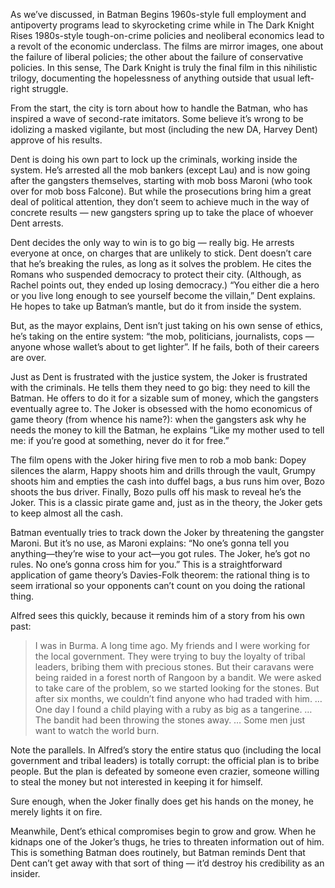 As we’ve discussed, in Batman Begins 1960s-style full employment and antipoverty programs lead to skyrocketing crime while in The Dark Knight Rises 1980s-style tough-on-crime policies and neoliberal economics lead to a revolt of the economic underclass. The films are mirror images, one about the failure of liberal policies; the other about the failure of conservative policies. In this sense, The Dark Knight is truly the final film in this nihilistic trilogy, documenting the hopelessness of anything outside that usual left-right struggle.

From the start, the city is torn about how to handle the Batman, who has inspired a wave of second-rate imitators. Some believe it’s wrong to be idolizing a masked vigilante, but most (including the new DA, Harvey Dent) approve of his results.

Dent is doing his own part to lock up the criminals, working inside the system. He’s arrested all the mob bankers (except Lau) and is now going after the gangsters themselves, starting with mob boss Maroni (who took over for mob boss Falcone). But while the prosecutions bring him a great deal of political attention, they don’t seem to achieve much in the way of concrete results — new gangsters spring up to take the place of whoever Dent arrests.

Dent decides the only way to win is to go big — really big. He arrests everyone at once, on charges that are unlikely to stick. Dent doesn’t care that he’s breaking the rules, as long as it solves the problem. He cites the Romans who suspended democracy to protect their city. (Although, as Rachel points out, they ended up losing democracy.) “You either die a hero or you live long enough to see yourself become the villain,” Dent explains. He hopes to take up Batman’s mantle, but do it from inside the system.

But, as the mayor explains, Dent isn’t just taking on his own sense of ethics, he’s taking on the entire system: “the mob, politicians, journalists, cops — anyone whose wallet’s about to get lighter”. If he fails, both of their careers are over.

Just as Dent is frustrated with the justice system, the Joker is frustrated with the criminals. He tells them they need to go big: they need to kill the Batman. He offers to do it for a sizable sum of money, which the gangsters eventually agree to. The Joker is obsessed with the homo economicus of game theory (from whence his name?): when the gangsters ask why he needs the money to kill the Batman, he explains “Like my mother used to tell me: if you’re good at something, never do it for free.”

The film opens with the Joker hiring five men to rob a mob bank: Dopey silences the alarm, Happy shoots him and drills through the vault, Grumpy shoots him and empties the cash into duffel bags, a bus runs him over, Bozo shoots the bus driver. Finally, Bozo pulls off his mask to reveal he’s the Joker. This is a classic pirate game and, just as in the theory, the Joker gets to keep almost all the cash.

Batman eventually tries to track down the Joker by threatening the gangster Maroni. But it’s no use, as Maroni explains: “No one’s gonna tell you anything—they’re wise to your act—you got rules. The Joker, he’s got no rules. No one’s gonna cross him for you.” This is a straightforward application of game theory’s Davies-Folk theorem: the rational thing is to seem irrational so your opponents can’t count on you doing the rational thing.

Alfred sees this quickly, because it reminds him of a story from his own past:

> I was in Burma. A long time ago. My friends and I were working for the local government. They were trying to buy the loyalty of tribal leaders, bribing them with precious stones. But their caravans were being raided in a forest north of Rangoon by a bandit. We were asked to take care of the problem, so we started looking for the stones. But after six months, we couldn’t find anyone who had traded with him. … One day I found a child playing with a ruby as big as a tangerine. … The bandit had been throwing the stones away. … Some men just want to watch the world burn.

Note the parallels. In Alfred’s story the entire status quo (including the local government and tribal leaders) is totally corrupt: the official plan is to bribe people. But the plan is defeated by someone even crazier, someone willing to steal the money but not interested in keeping it for himself.

Sure enough, when the Joker finally does get his hands on the money, he merely lights it on fire.

Meanwhile, Dent’s ethical compromises begin to grow and grow. When he kidnaps one of the Joker’s thugs, he tries to threaten information out of him. This is something Batman does routinely, but Batman reminds Dent that Dent can’t get away with that sort of thing — it’d destroy his credibility as an insider.

